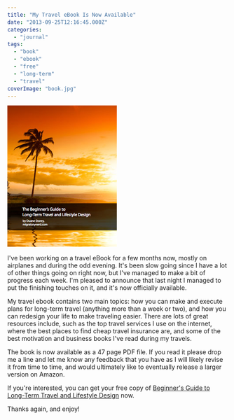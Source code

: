 ```yaml
---
title: "My Travel eBook Is Now Available"
date: "2013-09-25T12:16:45.000Z"
categories: 
  - "journal"
tags: 
  - "book"
  - "ebook"
  - "free"
  - "long-term"
  - "travel"
coverImage: "book.jpg"
---
```


[![The Beginner's Guide to Long Term Travel and Lifestyle Design](images/book.jpg)](http://mignerd.com/book)

I've been working on a travel eBook for a few months now, mostly on airplanes and during the odd evening. It's been slow going since I have a lot of other things going on right now, but I've managed to make a bit of progress each week. I'm pleased to announce that last night I managed to put the finishing touches on it, and it's now officially available.

My travel ebook contains two main topics: how you can make and execute plans for long-term travel (anything more than a week or two), and how you can redesign your life to make traveling easier. There are lots of great resources include, such as the top travel services I use on the internet, where the best places to find cheap travel insurance are, and some of the best motivation and business books I've read during my travels.

The book is now available as a 47 page PDF file. If you read it please drop me a line and let me know any feedback that you have as I will likely revise it from time to time, and would ultimately like to eventually release a larger version on Amazon.

If you're interested, you can get your free copy of [Beginner's Guide to Long-Term Travel and Lifestyle Design](http://mignerd.com/book) now.

Thanks again, and enjoy!
